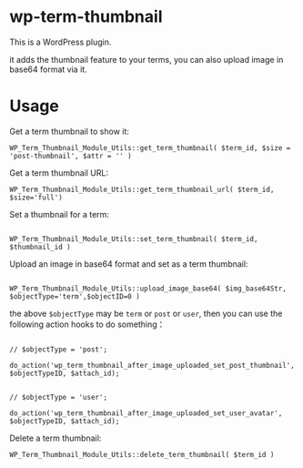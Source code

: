 # wp-term-thumbnail


This is a WordPress plugin.

it adds the thumbnail feature to your terms,  you can also upload image in base64 format via it.

# Usage

Get a term thumbnail  to show it:

```
WP_Term_Thumbnail_Module_Utils::get_term_thumbnail( $term_id, $size = 'post-thumbnail', $attr = '' )

```

Get a term thumbnail URL:

```
WP_Term_Thumbnail_Module_Utils::get_term_thumbnail_url( $term_id, $size='full')

```


Set a thumbnail for a term:

```

WP_Term_Thumbnail_Module_Utils::set_term_thumbnail( $term_id, $thumbnail_id )

```
Upload an image in base64 format and set as a term thumbnail:

```

WP_Term_Thumbnail_Module_Utils::upload_image_base64( $img_base64Str, $objectType='term',$objectID=0 )

```

the above `$objectType` may be `term` or `post` or `user`, then you can use the following action hooks to do something：

```

// $objectType = 'post';

do_action('wp_term_thumbnail_after_image_uploaded_set_post_thumbnail', $objectTypeID, $attach_id);


// $objectType = 'user';

do_action('wp_term_thumbnail_after_image_uploaded_set_user_avatar', $objectTypeID, $attach_id);

```


Delete a term thumbnail:

```
WP_Term_Thumbnail_Module_Utils::delete_term_thumbnail( $term_id )

```
